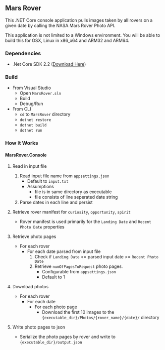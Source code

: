 ## Mars Rover

This .NET Core console application pulls images taken by all rovers on a given date by calling the NASA Mars Rover Photo API.

This application is not limited to a Windows environment. You will be able to build this for OSX, Linux in x86_x64 and ARM32 and ARM64.

### Dependencies

* .Net Core SDK 2.2 ([Download Here](https://dotnet.microsoft.com/download))

### Build

* From Visual Studio
  * Open `MarsRover.sln`
  * Build
  * Debug/Run
* From CLI
  * `cd` to `MarsRover` directory
  * `dotnet restore`
  * `dotnet build`
  * `dotnet run`

### How It Works
#### MarsRover.Console
1. Read in input file
    1. Read input file name from `appsettings.json`
        * Default to `input.txt`
        * Assumptions
            * file is in same directory as executable
            * file consists of line seperated date string
    2. Parse dates in each line and persist

2. Retrieve rover manifest for `curiosity`, `opportunity`, `spirit`

    * Rover manifest is used primarily for the `Landing Date` and `Recent Photo Date` properties

3. Retrieve photo pages
    * For each rover
        * For each date parsed from input file
            1. Check if `Landing Date` <= parsed input date >= `Recent Photo Date`
            2. Retrieve `numOfPagesToRequest` photo pages.
                * Configurable from `appsettings.json`
                * Default to 1

4. Download photos
    * For each rover
        * For each date
            * For each photo page
                * Download the first 10 images to the `{executable_dir}/Photos/{rover_name}/{date}/` directory

5. Write photo pages to json
    * Serialize the photo pages by rover and write to `{executable_dir}/output.json` 

